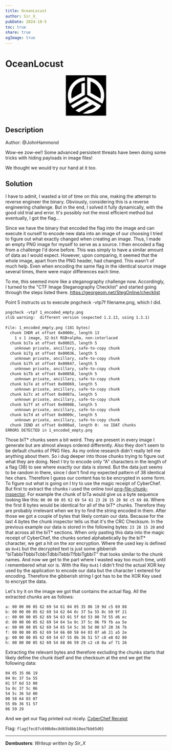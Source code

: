 ```yaml
---
title: OceanLocust
author: Sir_X_
pubDate: 2024-10-5
toc: true
share: true
ogImage: true
---
```


# OceanLocust

<p align="center">
  <img src="../../assets/dom-images/logo.jpg" alt="Dombusters" width="25%">
</p>

## Description
Author: @JohnHammond

Wow-ee zow-ee!! Some advanced persistent threats have been doing some tricks with hiding payloads in image files!

We thought we would try our hand at it too.

## Solution
I have to admit, I wasted a lot of time on this one, making the attempt to reverse engineer the binary. Obviously, considering this is a reverse engineering challenge. But in the end, I solved it fully dynamically, with the good old trial and error. It's possibly not the most efficient method but eventually, I got the flag...

Since we have the binary that encoded the flag into the image and can execute it ourself to encode new data into an image of our choosing I tried to figure out what exactly changed when creating an image. Thus, I made an empty PNG image for myself to serve as a source. I then encoded a flag from a challenge I'd done before. This was simply to have a similar amount of data as I would expect. However, upon comparing, it seemed that the whole image, apart from the PNG header, had changed. This wasn't of much help. Even when encoding the same flag in the identical source image several times, there were major differences each time.

To me, this seemed more like a steganography challenge now. Accordingly, I turned to the "CTF Image Steganography Checklist" and started going through the steps listed there. https://georgeom.net/StegOnline/checklist

Point 5 instructs us to execute pngcheck -vtp7f filename.png, which I did.
```
pngcheck -vtp7 1_encoded_empty.png            
zlib warning:  different version (expected 1.2.13, using 1.3.1)

File: 1_encoded_empty.png (181 bytes)
  chunk IHDR at offset 0x0000c, length 13
    1 x 1 image, 32-bit RGB+alpha, non-interlaced
  chunk biTa at offset 0x00025, length 5
    unknown private, ancillary, safe-to-copy chunk
  chunk biTg at offset 0x00036, length 5
    unknown private, ancillary, safe-to-copy chunk
  chunk biTh at offset 0x00047, length 5
    unknown private, ancillary, safe-to-copy chunk
  chunk biTb at offset 0x00058, length 5
    unknown private, ancillary, safe-to-copy chunk
  chunk biTe at offset 0x00069, length 5
    unknown private, ancillary, safe-to-copy chunk
  chunk biTc at offset 0x0007a, length 5
    unknown private, ancillary, safe-to-copy chunk
  chunk biTf at offset 0x0008b, length 5
    unknown private, ancillary, safe-to-copy chunk
  chunk biTd at offset 0x0009c, length 5
    unknown private, ancillary, safe-to-copy chunk
  chunk IEND at offset 0x000ad, length 0:  no IDAT chunks
ERRORS DETECTED in 1_encoded_empty.png
```

Those biT* chunks seem a bit weird. They are present in every image I generate but are almost always ordered differently. Also they don't seem to be default chunks of PNG files. As my online research didn't really tell me anything about them. So i dug deeper into those chunks trying to figure out what they are doing. Next I try to encode only "A" characters in the length of a flag (38) to see where exactly our data is stored. But the data just seems to be random in there, since I don't find my expected pattern of 38 identical hex chars. Therefore I guess our content has to be encrypted in some form.
To figure out what is going on I try to use the magic receipt of CyberChef. But first to extract the chunks i used the online tool [png-file-chunk-inspector](https://www.nayuki.io/page/png-file-chunk-inspector). 
For example the chunk of biTa would give us a byte sequence looking like this: `00 00 00 05 62 69 54 61 23 28 15 20 9d c5 69 88`. Where the first 8 bytes would be identical for all of the biT* chunks. Therefore they are probably irrelevant when we try to find the string encoded in them. After those we got a couple of bytes that likely contain our data. Because for the last 4 bytes the chunk inspector tells us that it's the CRC Checksum. In the previous example our data is stored in the following bytes: `23 28 15 20` and that across all the biT* sections. When only pasting this data into the magic receipt of CyberChef, the chunks sorted alphabetically by the biT* character, we get a hit on the xor encryption.  Where the used key is defined as `0x41` but the decrypted text is just some gibberish "biTabbiTbbbiTcbbiTdbbiTebbiTfbbiTgbbiT" that looks similar to the chunk names. And now we get to the part where I wasted way too much time, until i remembered what xor is. With the Key `0x41` I didn't find the actual XOR key used by the application to encode our data but the character I entered for encoding. Therefore the gibberish string I got has to be the XOR Key used to encrypt the data. 

Let's try it on the image we got that contains the actual flag. All the extracted chunks are as follows:
```
a: 00 00 00 05 62 69 54 61 04 05 35 06 19 9d c5 69 88	
b: 00 00 00 05 62 69 54 62 04 0c 37 5a 55 0c b9 9f 21	
c: 00 00 00 05 62 69 54 63 01 5f 6d 53 00 7d 55 d6 ec	
d: 00 00 00 05 62 69 54 64 5a 0c 37 5c 06 f9 fb aa 5e	
e: 00 00 00 05 62 69 54 65 54 5c 36 5d 00 b7 20 36 7b	
f: 00 00 00 05 62 69 54 66 00 58 64 03 07 a6 21 a5 2e	
g: 00 00 00 05 62 69 54 67 55 0b 36 51 57 c8 e8 02 80	
h: 00 00 00 05 62 69 54 68 06 59 29 c2 c8 0a af 71 26	
```
Extracting the relevant bytes and therefore excluding the chunks starts that likely define the chunk itself and the checksum at the end we get the following data:
```
04 05 35 06 19
04 0c 37 5a 55
01 5f 6d 53 00
5a 0c 37 5c 06
54 5c 36 5d 00
00 58 64 03 07
55 0b 36 51 57
06 59 29
```
And we get our flag printed out nicely. [CyberChef Receipt](https://gchq.github.io/CyberChef/#recipe=From_Hex('Auto')XOR(%7B'option':'UTF8','string':'biTabbiTbbbiTcbbiTdbbiTebbiTfbbiTgbbiT'%7D,'Standard',false)&input=MDQgMDUgMzUgMDYgMTkKMDQgMGMgMzcgNWEgNTUKMDEgNWYgNmQgNTMgMDAKNWEgMGMgMzcgNWMgMDYKNTQgNWMgMzYgNWQgMDAKMDAgNTggNjQgMDMgMDcKNTUgMGIgMzYgNTEgNTcKMDYgNTkgMjk&oeol=FF)

Flag: `flag{fec87c690b8ec8d65b8bb10ee7bb65d0}`

---
**Dombusters**: _Writeup written by Sir_X_
